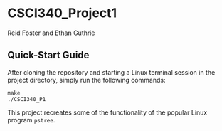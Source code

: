 # CSCI340_Project1

Reid Foster and Ethan Guthrie

## Quick-Start Guide
After cloning the repository and starting a Linux terminal session in the project directory, simply run the following commands:
```
make
./CSCI340_P1
```
This project recreates some of the functionality of the popular Linux program `pstree`.